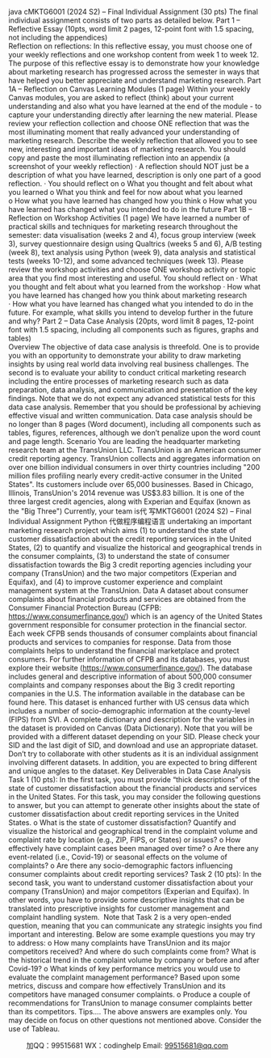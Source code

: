 java cMKTG6001 (2024 S2) – Final Individual Assignment (30 pts) 
The final individual assignment consists of two parts as detailed below.
Part 1 – Reflective Essay (10pts, word limit 2 pages, 12-point font with 1.5 spacing, not including the appendices)  
Reflection on reflections: In this reflective essay, you must choose one of your weekly reflections and one workshop content from week 1 to week 12. The purpose of this reflective essay is to demonstrate how your knowledge about marketing research has progressed across the semester in ways that have helped you better appreciate and understand marketing research.
Part 1A – Reflection on Canvas Learning Modules (1 page) 
Within your weekly Canvas modules, you are asked to reflect (think) about your current understanding and also what you have learned at the end of the module - to capture your understanding directly after learning the new material. Please review your reflection collection and choose ONE reflection that was the most illuminating moment that really advanced your understanding of marketing research. Describe the weekly reflection that allowed you to see new, interesting and important ideas of marketing research. You should copy and paste the most illuminating reflection into an appendix (a screenshot of your weekly reflection)
· A reflection should NOT just be a description of what you have learned, description is only one part of a good reflection.
· You should reflect on
o What you thought and felt about what you learned
o What you think and feel for now about what you learned
o How what you have learned has changed how you think
o How what you have learned has changed what you intended to do in the future
Part 1B – Reflection on Workshop Activities (1 page) 
We have learned a number of practical skills and techniques for marketing research throughout the semester: data visualisation (weeks 2 and 4), focus group interview (week 3), survey questionnaire design using Qualtrics (weeks 5 and 6), A/B testing (week 8), text analysis using Python (week 9), data analysis and statistical tests (weeks 10-12), and some advanced techniques (week 13). Please review the workshop activities and choose ONE workshop activity or topic area that you find most interesting and useful. You should reflect on
· What you thought and felt about what you learned from the workshop
· How what you have learned has changed how you think about marketing research
· How what you have learned has changed what you intended to do in the future. For example, what skills you intend to develop further in the future and why?
Part 2 – Data Case Analysis (20pts, word limit 8 pages, 12-point font with 1.5 spacing, including all components such as figures, graphs and tables)  
Overview 
The objective of data case analysis is threefold. One is to provide you with an opportunity to demonstrate your ability to draw marketing insights by using real world data involving real business challenges. The second is to evaluate your ability to conduct critical marketing research including the entire processes of marketing research such as data preparation, data analysis, and communication and presentation of the key findings. Note that we do not expect any advanced statistical tests for this data case analysis. Remember that you should be professional by achieving effective visual and written communication. Data case analysis should be no longer than 8 pages (Word document), including all components such as tables, figures, references, although we don’t penalize upon the word count and page length.
Scenario 
You are leading the headquarter marketing research team at the TransUnion LLC. TransUnion is an American consumer credit reporting agency. TransUnion collects and aggregates information on over one billion individual consumers in over thirty countries including "200 million files profiling nearly every credit-active consumer in the United States". Its customers include over 65,000 businesses. Based in Chicago, Illinois, TransUnion's 2014 revenue was US$3.83 billion. It is one of the three largest credit agencies, along with Experian and Equifax (known as the "Big Three")
Currently, your team is代 写MKTG6001 (2024 S2) – Final Individual Assignment Python
代做程序编程语言 undertaking an important marketing research project which aims (1) to understand the state of customer dissatisfaction about the credit reporting services in the United States, (2) to quantify and visualize the historical and geographical trends in the consumer complaints, (3) to understand the state of consumer dissatisfaction towards the Big 3 credit reporting agencies including your company (TransUnion) and the two major competitors (Experian and Equifax), and (4) to improve customer experience and complaint management system at the TransUnion.
Data 
A dataset about consumer complaints about financial products and services are obtained from the Consumer Financial Protection Bureau (CFPB: https://www.consumerfinance.gov/) which is an agency of the United States government responsible for consumer protection in the financial sector. Each week CFPB sends thousands of consumer complaints about financial products and services to companies for response. Data from those complaints helps to understand the financial marketplace and protect consumers. For further information of CFPB and its databases, you must explore their website (https://www.consumerfinance.gov/). The database includes general and descriptive information of about 500,000 consumer complaints and company responses about the Big 3 credit reporting companies in the U.S. The information available in the database can be found here. This dataset is enhanced further with US census data which includes a number of socio-demographic information at the county-level (FIPS) from SVI. A complete dictionary and description for the variables in the dataset is provided on Canvas (Data Dictionary).
Note that you will be provided with a different dataset depending on your SID. Please check your SID and the last digit of SID, and download and use an appropriate dataset. Don’t try to collaborate with other students as it is an individual assignment involving different datasets. In addition, you are expected to bring different and unique angles to the dataset. 
Key Deliverables in Data Case Analysis 
Task 1 (10 pts): In the first task, you must provide “thick descriptions” of the state of customer dissatisfaction about the financial products and services in the United States. For this task, you may consider the following questions to answer, but you can attempt to generate other insights about the state of customer dissatisfaction about credit reporting services in the United States.
o What is the state of customer dissatisfaction? Quantify and visualize the historical and geographical trend in the complaint volume and complaint rate by location (e.g., ZIP, FIPS, or States) or issues?
o How effectively have complaint cases been managed over time?
o Are there any event-related (i.e., Covid-19) or seasonal effects on the volume of complaints?
o Are there any socio-demographic factors influencing consumer complaints about credit reporting services?
Task 2 (10 pts): In the second task, you want to understand customer dissatisfaction about your company (TransUnion) and major competitors (Experian and Equifax). In other words, you have to provide some descriptive insights that can be translated into prescriptive insights for customer management and complaint handling system.  Note that Task 2 is a very open-ended question, meaning that you can communicate any strategic insights you find important and interesting. Below are some example questions you may try to address:
o How many complaints have TransUnion and its major competitors received? And where do such complaints come from? What is the historical trend in the complaint volume by company or before and after Covid-19?
o What kinds of key performance metrics you would use to evaluate the complaint management performance? Based upon some metrics, discuss and compare how effectively TransUnion and its competitors have managed consumer complaints.
o Produce a couple of recommendations for TransUnion to manage consumer complaints better than its competitors.
Tips…. The above answers are examples only. You may decide on focus on other questions not mentioned above. Consider the use of Tableau.  

         
加QQ：99515681  WX：codinghelp  Email: 99515681@qq.com
